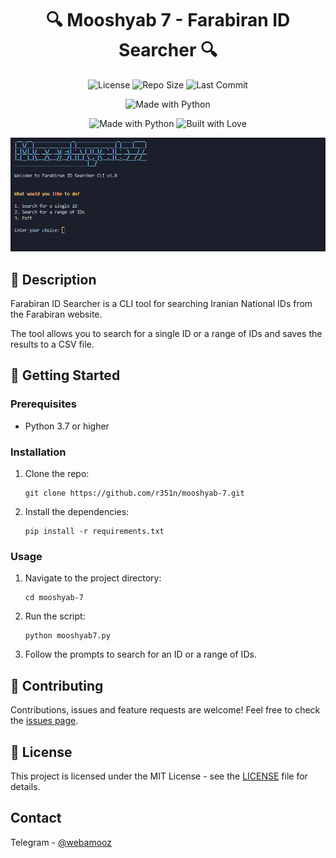 

<h1 align="center">🔍 Mooshyab 7 - Farabiran ID Searcher 🔍</h1>

<p align="center">
    <img src="https://img.shields.io/github/license/r351n/mooshyab-7" alt="License">
    <img src="https://img.shields.io/github/repo-size/r351n/mooshyab-7" alt="Repo Size">
    <img src="https://img.shields.io/github/last-commit/r351n/mooshyab-7" alt="Last Commit">
</p>

<p align="center">
    <img src="https://img.shields.io/badge/Made%20with-Python-1f425f.svg" alt="Made with Python">
</p>

<p align="center">
    <img src="https://forthebadge.com/images/badges/made-with-python.svg" alt="Made with Python">
    <img src="https://forthebadge.com/images/badges/built-with-love.svg" alt="Built with Love">
    <!-- <img src="https://forthebadge.com/images/badges/makes-people-smile.svg" alt="Makes People Smile"> -->
</p>

<p align="center">
    <img src="https://raw.githubusercontent.com/r351n/mooshyab-7/main/exe.png" alt="Demo">
</p>

## 📖 Description

Farabiran ID Searcher is a CLI tool for searching Iranian National IDs from the Farabiran website.

The tool allows you to search for a single ID or a range of IDs and saves the results to a CSV file.

## 🚀 Getting Started

### Prerequisites

* Python 3.7 or higher

### Installation

1. Clone the repo:
    ```
    git clone https://github.com/r351n/mooshyab-7.git
    ```

2. Install the dependencies:
    ```
    pip install -r requirements.txt
    ```

### Usage

1. Navigate to the project directory:
    ```
    cd mooshyab-7
    ```

2. Run the script:
    ```
    python mooshyab7.py
    ```

3. Follow the prompts to search for an ID or a range of IDs.

## 🤝 Contributing

Contributions, issues and feature requests are welcome! Feel free to check the [issues page](https://github.com/r351n/mooshyab-7/issues).

## 📝 License

This project is licensed under the MIT License - see the [LICENSE](LICENSE) file for details.

<!-- CONTACT -->
## Contact

Telegram - [@webamooz](https://t.me/c/1162722999/21956)
